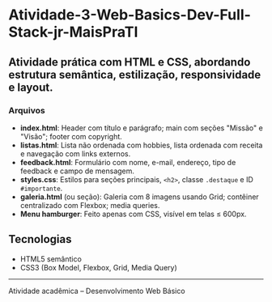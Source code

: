 # Atividade-3-Web-Basics-Dev-Full-Stack-jr-MaisPraTI

## Atividade prática com HTML e CSS, abordando estrutura semântica, estilização, responsividade e layout.

### Arquivos

- **index.html**: Header com título e parágrafo; main com seções "Missão" e "Visão"; footer com copyright.
- **listas.html**: Lista não ordenada com hobbies, lista ordenada com receita e navegação com links externos.
- **feedback.html**: Formulário com nome, e-mail, endereço, tipo de feedback e campo de mensagem.
- **styles.css**: Estilos para seções principais, `<h2>`, classe `.destaque` e ID `#importante`.
- **galeria.html** (ou seção): Galeria com 8 imagens usando Grid; contêiner centralizado com Flexbox; media queries.
- **Menu hamburger**: Feito apenas com CSS, visível em telas ≤ 600px.

## Tecnologias

- HTML5 semântico  
- CSS3 (Box Model, Flexbox, Grid, Media Query)

---

Atividade acadêmica – Desenvolvimento Web Básico

